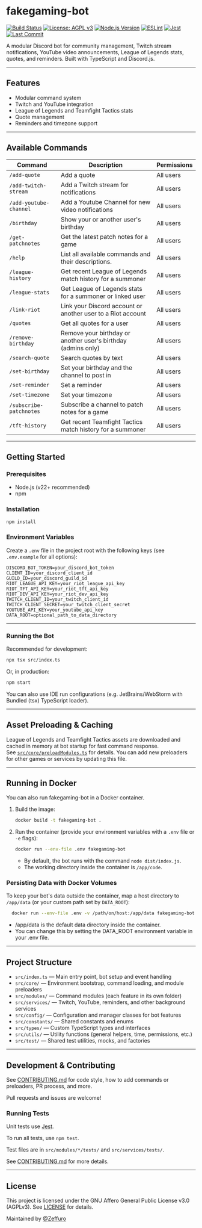 # fakegaming-bot

[![Build Status](https://github.com/Zeffuro/fakegaming-bot/actions/workflows/ci.yml/badge.svg)](https://github.com/Zeffuro/fakegaming-bot/actions)
[![License: AGPL v3](https://img.shields.io/badge/License-AGPLv3-blue.svg)](LICENSE)
[![Node.js Version](https://img.shields.io/badge/node-%3E=22.0.0-brightgreen)](https://nodejs.org/)
[![ESLint](https://img.shields.io/badge/code_style-eslint-blue.svg)](https://eslint.org/)
[![Jest](https://img.shields.io/badge/tested_with-jest-99424f.svg?logo=jest)](https://jestjs.io/)
[![Last Commit](https://img.shields.io/github/last-commit/Zeffuro/fakegaming-bot)](https://github.com/Zeffuro/fakegaming-bot/commits)

A modular Discord bot for community management, Twitch stream notifications, YouTube video announcements, League of
Legends stats, quotes, and reminders. Built with TypeScript and Discord.js.

---

## Features

- Modular command system
- Twitch and YouTube integration
- League of Legends and Teamfight Tactics stats
- Quote management
- Reminders and timezone support

---

## Available Commands

<!-- COMMAND_TABLE_START -->

| Command | Description | Permissions |
|---------|-------------|-------------|
|`/add-quote`|Add a quote|All users|
|`/add-twitch-stream`|Add a Twitch stream for notifications|All users|
|`/add-youtube-channel`|Add a Youtube Channel for new video notifications|All users|
|`/birthday`|Show your or another user's birthday|All users|
|`/get-patchnotes`|Get the latest patch notes for a game|All users|
|`/help`|List all available commands and their descriptions.|All users|
|`/league-history`|Get recent League of Legends match history for a summoner|All users|
|`/league-stats`|Get League of Legends stats for a summoner or linked user|All users|
|`/link-riot`|Link your Discord account or another user to a Riot account|All users|
|`/quotes`|Get all quotes for a user|All users|
|`/remove-birthday`|Remove your birthday or another user's birthday (admins only)|All users|
|`/search-quote`|Search quotes by text|All users|
|`/set-birthday`|Set your birthday and the channel to post in|All users|
|`/set-reminder`|Set a reminder|All users|
|`/set-timezone`|Set your timezone|All users|
|`/subscribe-patchnotes`|Subscribe a channel to patch notes for a game|All users|
|`/tft-history`|Get recent Teamfight Tactics match history for a summoner|All users|
<!-- COMMAND_TABLE_END -->
---

## Getting Started

### Prerequisites

- Node.js (v22+ recommended)
- npm

### Installation

```bash
npm install
```

### Environment Variables

Create a `.env` file in the project root with the following keys (see `.env.example` for all options):

```
DISCORD_BOT_TOKEN=your_discord_bot_token
CLIENT_ID=your_discord_client_id
GUILD_ID=your_discord_guild_id
RIOT_LEAGUE_API_KEY=your_riot_league_api_key
RIOT_TFT_API_KEY=your_riot_tft_api_key
RIOT_DEV_API_KEY=your_riot_dev_api_key
TWITCH_CLIENT_ID=your_twitch_client_id
TWITCH_CLIENT_SECRET=your_twitch_client_secret
YOUTUBE_API_KEY=your_youtube_api_key
DATA_ROOT=optional_path_to_data_directory
```

---

### Running the Bot

Recommended for development:

```bash
npx tsx src/index.ts
```

Or, in production:

```bash
npm start
```

You can also use IDE run configurations (e.g. JetBrains/WebStorm with Bundled (tsx) TypeScript loader).

---

## Asset Preloading & Caching

League of Legends and Teamfight Tactics assets are downloaded and cached in memory at bot startup for fast command
response.  
See [`src/core/preloadModules.ts`](packages/bot/src/core/preloadModules.ts) for details. You can add new preloaders for
other games
or services by updating this file.

---

## Running in Docker

You can also run fakegaming-bot in a Docker container.

1. Build the image:
    ```bash
    docker build -t fakegaming-bot .
    ```
2. Run the container (provide your environment variables with a `.env` file or `-e` flags):
    ```bash
    docker run --env-file .env fakegaming-bot
    ```
    - By default, the bot runs with the command `node dist/index.js`.
    - The working directory inside the container is `/app/code`.

### Persisting Data with Docker Volumes

To keep your bot's data outside the container, map a host directory to `/app/data` (or your custom path set by
`DATA_ROOT`):

```bash
  docker run --env-file .env -v /path/on/host:/app/data fakegaming-bot
```

- /app/data is the default data directory inside the container.
- You can change this by setting the DATA_ROOT environment variable in your .env file.

---

## Project Structure

- `src/index.ts` — Main entry point, bot setup and event handling
- `src/core/` — Environment bootstrap, command loading, and module preloaders
- `src/modules/` — Command modules (each feature in its own folder)
- `src/services/` — Twitch, YouTube, reminders, and other background services
- `src/config/` — Configuration and manager classes for bot features
- `src/constants/` — Shared constants and enums
- `src/types/` — Custom TypeScript types and interfaces
- `src/utils/` — Utility functions (general helpers, time, permissions, etc.)
- `src/test/` — Shared test utilities, mocks, and factories

---

## Development & Contributing

See [CONTRIBUTING.md](./CONTRIBUTING.md) for code style, how to add commands or preloaders, PR process, and more.

Pull requests and issues are welcome!

### Running Tests

Unit tests use [Jest](https://jestjs.io/).

To run all tests, use `npm test`.

Test files are in `src/modules/*/tests/` and `src/services/tests/`.

See [CONTRIBUTING.md](./CONTRIBUTING.md) for more details.

---

## License

This project is licensed under the GNU Affero General Public License v3.0 (AGPLv3).
See [LICENSE](./LICENSE) for details.

Maintained by [@Zeffuro](https://github.com/Zeffuro)